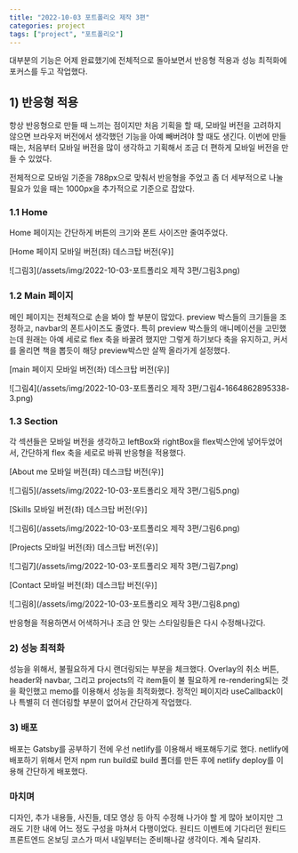 ```yaml
---
title: "2022-10-03 포트폴리오 제작 3편"
categories: project
tags: ["project", "포트폴리오"]
---
```






대부분의 기능은 어제 완료했기에 전체적으로 돌아보면서 반응형 적용과 성능 최적화에 포커스를 두고 작업했다.



## 1) 반응형 적용

 항상 반응형으로 만들 때 느끼는 점이지만 처음 기획을 할 때, 모바일 버전을 고려하지 않으면 브라우저 버전에서 생각했던 기능을 아예 빼버려야 할 때도 생긴다. 이번에 만들 때는, 처음부터 모바일 버전을 많이 생각하고 기획해서 조금 더 편하게 모바일 버전을 만들 수 있었다.

 전체적으로 모바일 기준을 788px으로 맞춰서 반응형을 주었고 좀 더 세부적으로 나눌 필요가 있을 때는 1000px을 추가적으로 기준으로 잡았다.

### 1.1 Home 

Home 페이지는 간단하게 버튼의 크기와 폰트 사이즈만 줄여주었다.

[Home 페이지 모바일 버전(좌) 데스크탑 버전(우)]

![그림3](/assets/img/2022-10-03-포트폴리오 제작 3편/그림3.png)

 

### 1.2 Main 페이지

 메인 페이지는 전체적으로 손을 봐야 할 부분이 많았다. preview 박스들의 크기들을 조정하고, navbar의 폰트사이즈도 줄였다. 특히 preview 박스들의 애니메이션을 고민했는데 원래는 아예 세로로 flex 축을 바꿀려 했지만 그렇게 하기보다 축을 유지하고, 커서를 올리면 책을 뽑듯이 해당 preview박스만 살짝 올라가게 설정했다.

[main 페이지 모바일 버전(좌) 데스크탑 버전(우)]

![그림4](/assets/img/2022-10-03-포트폴리오 제작 3편/그림4-1664862895338-3.png)



### 1.3 Section

 각 섹션들은 모바일 버전을 생각하고 leftBox와 rightBox을 flex박스안에 넣어두었어서, 간단하게 flex 축을 세로로 바꿔 반응형을 적용했다.



[About me 모바일 버전(좌) 데스크탑 버전(우)]

![그림5](/assets/img/2022-10-03-포트폴리오 제작 3편/그림5.png)



[Skills 모바일 버전(좌) 데스크탑 버전(우)]

![그림6](/assets/img/2022-10-03-포트폴리오 제작 3편/그림6.png)



[Projects 모바일 버전(좌) 데스크탑 버전(우)]

![그림7](/assets/img/2022-10-03-포트폴리오 제작 3편/그림7.png)



[Contact 모바일 버전(좌) 데스크탑 버전(우)]

![그림8](/assets/img/2022-10-03-포트폴리오 제작 3편/그림8.png)



반응형을 적용하면서 어색하거나 조금 안 맞는 스타일링들은 다시 수정해나갔다.



### 2) 성능 최적화

 성능을 위해서, 불필요하게 다시 랜더링되는 부분을 체크했다. Overlay의 취소 버튼, header와 navbar, 그리고 projects의 각 item들이 불 필요하게 re-rendering되는 것을 확인했고 memo를 이용해서 성능을 최적화했다. 정적인 페이지라 useCallback이나 특별히 더 렌더링할 부분이 없어서 간단하게 작업했다.



### 3) 배포

배포는 Gatsby를 공부하기 전에 우선 netlify를 이용해서 배포해두기로 했다. netlify에 배포하기 위해서 먼저 npm run build로 build 폴더를 만든 후에 netlify deploy를 이용해 간단하게 배포했다. 

 



### 마치며

 디자인, 추가 내용들, 사진들, 데모 영상 등 아직 수정해 나가야 할 게 많아 보이지만 그래도 기한 내에 어느 정도 구성을 마쳐서 다행이었다. 원티드 이벤트에 기다리던 원티드 프론트엔드 온보딩 코스가 떠서 내일부터는 준비해나갈 생각이다. 계속 달리자.